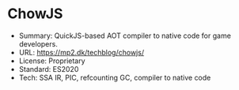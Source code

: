 # ChowJS

* Summary:    QuickJS-based AOT compiler to native code for game developers.
* URL:        https://mp2.dk/techblog/chowjs/
* License:    Proprietary
* Standard:   ES2020
* Tech:       SSA IR, PIC, refcounting GC, compiler to native code
